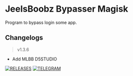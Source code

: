 # **JeelsBoobz Bypasser Magisk**
Program to bypass login some app.


## Changelogs
> v1.3.6
- Add MLBB D5STUDIO


[![RELEASES](https://img.shields.io/github/downloads/JeelsBoobz/JeelsBypasser/total.svg)](https://github.com/JeelsBoobz/JeelsBypasser/releases)
[![TELEGRAM](https://img.shields.io/badge/Telegram%20-Join%20Channel%20-blue)](https://t.me/JeelsBoobz)